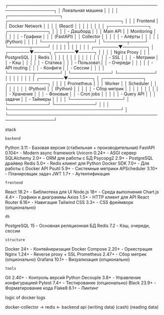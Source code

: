 ┌─────────────────────────────────────────────────────────────────┐
│                    Локальная машина                             │
│                                                                 │
│  ┌─────────────────┐    ┌─────────────────────────────────────┐ │
│  │   Frontend      │    │         Docker Network              │ │
│  │   (React)       │    │                                     │ │
│  │                 │    │  ┌─────────────┐  ┌─────────────┐   │ │
│  │ - Дашборд       │    │  │   Main API  │  │  Monitoring │   │ │
│  │ - Графики       │    │  │  (FastAPI)  │  │  Collector  │   │ │
│  │ - Алёрты        │    │  │             │  │  (Python)   │   │ │
│  └────────┬────────┘    │  └───────┬─────┘  └───────┬─────┘   │ │
│           │              │          │                │         │ │
│  ┌────────▼────────┐     │  ┌───────▼─────┐  ┌──────▼─────┐   │ │
│  │  Nginx Proxy    │     │  │ PostgreSQL │  │   Redis    │   │ │
│  │                 │     │  │             │  │            │   │ │
│  │ - SSL           │     │  │ - Метрики   │  │ - Кэш      │   │ │
│  │ - Статика       │     │  │ - Пользоват.│  │ - Очереди  │   │ │
│  │ - API routing   │     │  │ - Конфиги   │  │ - Сессии   │   │ │
│  └────────┬────────┘     │  └─────────────┘  └────────────┘   │ │
│           │              │                                     │ │
│  ┌────────▼────────┐     │  ┌─────────────┐  ┌─────────────┐   │ │
│  │  Prometheus     │     │  │   Worker    │  │   Scheduler │   │ │
│  │                 │     │  │  (Python)   │  │  (Python)   │   │ │
│  │ - Сбор метрик   │     │  │             │  │             │   │ │
│  │ - Хранение      │     │  │ - Фоновые   │  │ - Cron jobs │   │ │
│  │ - Query API     │     │  │   задачи    │  │ - Таймеры   │   │ │
│  └─────────────────┘     │  └─────────────┘  └─────────────┘   │ │
│                          └─────────────────────────────────────┘ │
└─────────────────────────────────────────────────────────────────┘



stack


    backend


Python 3.11              - Базовая версия (стабильная + производительная)
FastAPI 0.104+           - Modern async framework
Uvicorn 0.24+            - ASGI сервер
SQLAlchemy 2.0+          - ORM для работы с БД
Psycopg2 2.9+            - PostgreSQL драйвер
Redis 5.0+               - Redis клиент для Python
Docker SDK 7.0+          - Для работы с Docker API
Psutil 5.9+              - Системные метрики
APScheduler 3.10+        - Планировщик задач
JWT 1.7+                 - Аутентификация


    frontend

React 18.2+              - Библиотека для UI
Node.js 18+              - Среда выполнения
Chart.js 4.4+            - Графики и диаграммы
Axios 1.5+               - HTTP клиент для API
React Router 6.16+       - Навигация
Tailwind CSS 3.3+        - CSS фреймворк (опционально)


    db
    
PostgreSQL 15            - Основная реляционная БД
Redis 7.2                - Кэш, очереди, сессии


    structure

Docker 24+               - Контейнеризация
Docker Compose 2.20+     - Оркестрация
Nginx 1.24+              - Reverse proxy + SSL
Prometheus 2.47+         - Сбор метрик (опционально)
Grafana 10.1+            - Визуализация (опционально)


    tools

Git 2.40+                - Контроль версий
Python Decouple 3.8+     - Управление конфигурацией
Pytest 7.4+              - Тестирование (опционально)
Black 23.9+              - Форматирование кода
Flake8 6.1+              - Линтинг



logic of docker logs

docker-collector  ->  redis  <-   backend    api
 (writing data)       (cash)      (reading data)